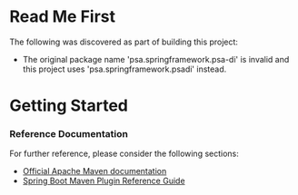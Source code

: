 # Read Me First
The following was discovered as part of building this project:

* The original package name 'psa.springframework.psa-di' is invalid and this project uses 'psa.springframework.psadi' instead.

# Getting Started

### Reference Documentation
For further reference, please consider the following sections:

* [Official Apache Maven documentation](https://maven.apache.org/guides/index.html)
* [Spring Boot Maven Plugin Reference Guide](https://docs.spring.io/spring-boot/docs/2.2.6.RELEASE/maven-plugin/)

